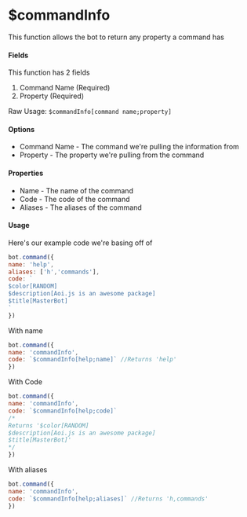 # $commandInfo

This function allows the bot to return any property a command has

#### Fields

This function has 2 fields

1. Command Name \(Required\)
2. Property \(Required\)

Raw Usage: `$commandInfo[command name;property]`

#### Options

* Command Name - The command we're pulling the information from
* Property - The property we're pulling from the command

#### Properties

* Name - The name of the command
* Code - The code of the command
* Aliases - The aliases of the command

#### Usage

Here's our example code we're basing off of

```javascript
bot.command({
name: 'help',
aliases: ['h','commands'],
code: `
$color[RANDOM]
$description[Aoi.js is an awesome package]
$title[MasterBot]
`
})
```

With name

```javascript
bot.command({
name: 'commandInfo',
code: `$commandInfo[help;name]` //Returns 'help'
})
```

With Code

```javascript
bot.command({
name: 'commandInfo',
code: `$commandInfo[help;code]` 
/*
Returns '$color[RANDOM]
$description[Aoi.js is an awesome package]
$title[MasterBot]'
*/
})
```

With aliases

```javascript
bot.command({
name: 'commandInfo',
code: `$commandInfo[help;aliases]` //Returns 'h,commands'
})
```



